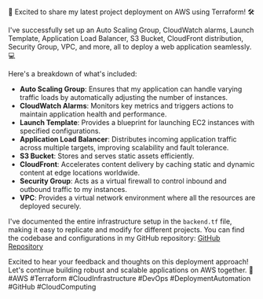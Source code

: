 🚀 Excited to share my latest project deployment on AWS using Terraform! 🛠️

I've successfully set up an Auto Scaling Group, CloudWatch alarms, Launch Template, Application Load Balancer, S3 Bucket, CloudFront distribution, Security Group, VPC, and more, all to deploy a web application seamlessly. 💻

Here's a breakdown of what's included:
- **Auto Scaling Group**: Ensures that my application can handle varying traffic loads by automatically adjusting the number of instances.
- **CloudWatch Alarms**: Monitors key metrics and triggers actions to maintain application health and performance.
- **Launch Template**: Provides a blueprint for launching EC2 instances with specified configurations.
- **Application Load Balancer**: Distributes incoming application traffic across multiple targets, improving scalability and fault tolerance.
- **S3 Bucket**: Stores and serves static assets efficiently.
- **CloudFront**: Accelerates content delivery by caching static and dynamic content at edge locations worldwide.
- **Security Group**: Acts as a virtual firewall to control inbound and outbound traffic to my instances.
- **VPC**: Provides a virtual network environment where all the resources are deployed securely.

I've documented the entire infrastructure setup in the `backend.tf` file, making it easy to replicate and modify for different projects. You can find the codebase and configurations in my GitHub repository: [GitHub Repository](https://github.com/RAM28EC/Terrform-aws-cloudfront.git)

Excited to hear your feedback and thoughts on this deployment approach! Let's continue building robust and scalable applications on AWS together. 💪 #AWS #Terraform #CloudInfrastructure #DevOps #DeploymentAutomation #GitHub #CloudComputing
